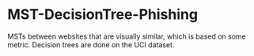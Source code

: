 # MST-DecisionTree-Phishing
MSTs between websites that are visually similar, which is based on some metric. Decision trees are done on the UCI dataset.
